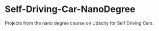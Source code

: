 # Self-Driving-Car-NanoDegree

Projects from the nano degree course on Udacity for Self Driving Cars.
